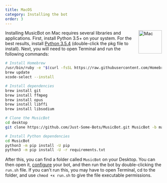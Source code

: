 ```yaml
---
title: MacOS
category: Installing the bot
order: 3
---
```


<img class="doc-img" src="{{ site.baseurl }}/images/mac.png" alt="Mac" style="width: 75px; float: right;"/>

Installing MusicBot on Mac requires several libraries and applications. First, install Python 3.5+ on your system. For the best results, install [Python 3.5.4](https://www.python.org/ftp/python/3.5.4/python-3.5.4-macosx10.6.pkg) (double-click the pkg file to install). Next, you will need to open Terminal and run the following commands:

```bash
# Install Homebrew
/usr/bin/ruby -e "$(curl -fsSL https://raw.githubusercontent.com/Homebrew/install/master/install)"
brew update
xcode-select --install

# Install dependencies
brew install git
brew install ffmpeg
brew install opus
brew install libffi
brew install libsodium

# Clone the MusicBot
cd desktop
git clone https://github.com/Just-Some-Bots/MusicBot.git MusicBot -b master 

# Install Python dependencies
cd MusicBot
python3 -m pip install -U pip
python3 -m pip install -U -r requirements.txt
```

After this, you can find a folder called `MusicBot` on your Desktop. You can then open it, [configure](#guidesconfiguration) your bot, and then run the bot by double-clicking the `run.sh` file. If you can't run this, you may have to open Terminal, cd to the folder, and use `chmod +x run.sh` to give the file executable permissions.
